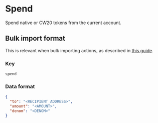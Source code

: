 # Spend

Spend native or CW20 tokens from the current account.

## Bulk import format

This is relevant when bulk importing actions, as described in [this
guide](https://github.com/DA0-DA0/dao-dao-ui/wiki/Bulk-importing-actions).

### Key

`spend`

### Data format

```json
{
  "to": "<RECIPIENT ADDRESS>",
  "amount": "<AMOUNT>",
  "denom": "<DENOM>"
}
```
